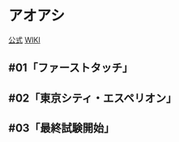 # アオアシ

[公式](https://aoashi-pr.com/) 
[WIKI](https://ja.wikipedia.org/wiki/%E3%82%A2%E3%82%AA%E3%82%A2%E3%82%B7) 

## #01「ファーストタッチ」

## #02「東京シティ・エスペリオン」

## #03「最終試験開始」
